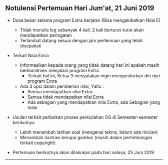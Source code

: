 Notulensi Pertemuan Hari Jum'at, 21 Juni 2019
---
* Dosa besar selama program Extra berjalan (Bisa mengakibatkan Nilai E)
  * Tidak menulis log sebanyak 4 kali. 2 kali berturut-turut akan mendapatkan peringatan
  * Terlambat datang sesuai dengan jam pertemuan yang telah disepakati

* Terkait Nilai Extra
  * Informasikan kepada orang yang tidak datang hari ini apakah masih berkomitmen menjalani program Extra
    * Terkait hal ini, Ketua 3 menyatakan ingin mengundurkan diri dari program Extra
  * Ada 3 opsi dalam pemberian nilai, Yaitu :
    * Semua mendapatkan nilai Extra
	* Semua tidak mendapatkan nilai Extra
	* Ada sebagian yang mendapatkan nilai Extra, ada Sebagian yang tidak

* Usulan terkait perbaikan proses perkuliahan OS di Semester-semester berikutnya
  * Lebih menambah latihan soal (mengenai teknis, belum ada rincian)
  * Menambah ilustrasi berupa gambar (masih dalam pertimbangan terkait copyright)

* Pertemuan berikutnya akan dilakukan pada hari selasa, 25 Juni 2019

---